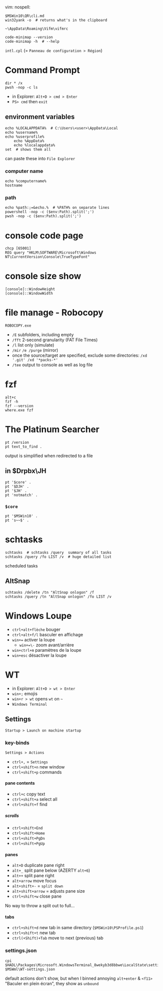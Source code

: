 vim: nospell:

    $MSWin10\QR\cli.md
    win32yank -o  # returns what's in the clipboard

    ~\AppData\Roaming\Vifm\vifmrc

    code-minimap --version
    code-minimap -h  # --help

`intl.cpl` (= `Panneau de configuration > Région`)

# Command Prompt
    dir * /x
    pwsh -nop -c ls

- in Explorer: `Alt+D > cmd > Enter`
- `PS> cmd` then `exit`

## environment variables
    echo %LOCALAPPDATA%  # C:\Users\<user>\AppData\Local
    echo %username%
    echo %userprofile%
        echo %AppData%
        echo %localappdata%
    set  # shows them all

can paste these into `File Explorer`

### computer name
    echo %computername%
    hostname

### path
    echo %path:;=&echo.%  # %PATH% on separate lines
    powershell -nop -c ($env:Path).split(';')
    pwsh -nop -c ($env:Path).split(';')

# console code page
    chcp [65001]
    REG query "HKLM\SOFTWARE\Microsoft\Windows NT\CurrentVersion\Console\TrueTypeFont"

# console size show
    [console]::WindowHeight
    [console]::WindowWidth

# file manage - Robocopy
    ROBOCOPY.exe

- `/E` subfolders, including empty
- `/fft` 2-second granularity (FAT File Times)
- `/l` list only (simulate)
- `/mir` `/e /purge` (mirror)
- once the source/target are specified, exclude some directories: `/xd '.git' /xd '*packs-*'`
- `/tee` output to console as well as log file

# fzf
    alt+c
    fzf -h
    fzf --version
    where.exe fzf

# The Platinum Searcher
    pt /version
    pt text_to_find .

output is simplified when redirected to a file

## in $Drpbx\JH
    pt '$core' .
    pt '$DJH' .
    pt '$JH' .
    pt 'notmatch' .

### `$core`
    pt '$MSWin10' .
    pt 's~~$' .

# schtasks
    schtasks  # schtasks /query  summary of all tasks
    schtasks /query /fo LIST /v  # huge detailed list

scheduled tasks

## AltSnap
    schtasks /delete /tn "AltSnap onlogon" /f
    schtasks /query /tn "AltSnap onlogon" /fo LIST /v

# Windows Loupe
- `ctrl+alt+flèche` bouger
- `ctrl+alt+f/l` basculer en affichage
- `win+=` activer la loupe
    - `win+=\-` zoom avant/arrière
- `win+ctrl+m` paramètres de la loupe
- `win+esc` désactiver la loupe

# WT
- in Explorer: `Alt+D > wt > Enter`
- `win+;` emojis
- `win+r > wt` opens `wt` on `~`
- `Windows Terminal`

## Settings
    Startup > Launch on machine startup

### key-binds
    Settings > Actions

- `ctrl+,` = `Settings`
- `ctrl+shift+n` new window
- `ctrl+shift+p` commands

#### pane contents
- `ctrl+c` copy text
- `ctrl+shift+a` select all
- `ctrl+shift+f` find

##### scrolls
- `ctrl+shift+End`
- `ctrl+shift+Home`
- `ctrl+shift+PgDn`
- `ctrl+shift+PgUp`

#### panes
- `alt+D` duplicate pane right
- `alt+_` split pane below (AZERTY `alt+6`)
- `alt++` split pane right
- `alt+arrow` move focus
- `alt+shift+-` = `split down`
- `alt+shift+arrow` = adjusts pane size
- `ctrl+shift+w` close pane

No way to throw a split out to full...

#### tabs
- `ctrl+shift+d` new tab in same directory (`$MSWin10\PSProfile.ps1`)
- `ctrl+shift+t` new tab
- `ctrl(+Shift)+Tab` move to next (previous) tab

### settings.json
    cpi $HADL\Packages\Microsoft.WindowsTerminal_8wekyb3d8bbwe\LocalState\settings.json $MSWml\WT-settings.json

default actions don't show, but when I binned annoying `alt+enter` & `<f11>` "Baculer en plein écran", they show as `unbound`

